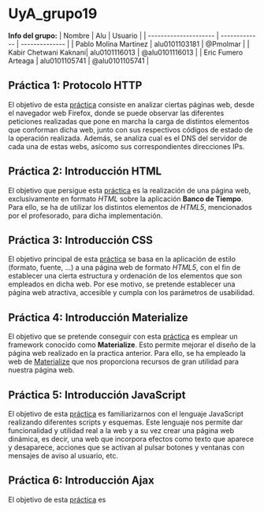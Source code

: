 # UyA_grupo19

**Info del grupo:**
| Nombre                | Alu           | Usuario        |
| --------------------- | ------------- | -------------- |
| Pablo Molina Martinez | alu0101103181 | @Pmolmar       |
| Kabir Chetwani Kaknani| alu0101116013 | @alu0101116013 |
| Eric Fumero Arteaga   | alu0101105741 | @alu0101105741 |

## Práctica 1: Protocolo HTTP
El objetivo de esta [práctica](P1/Informe_HTTP.md) consiste en analizar ciertas páginas web, desde el navegador web Firefox, donde se puede observar las diferentes peticiones realizadas que pone en marcha la carga de distintos elementos que conforman dicha web, junto con sus respectivos códigos de estado de la operación realizada. Además, se analiza cual es el DNS del servidor de cada una de estas webs, asícomo sus correspondientes direcciones IPs.

## Práctica 2: Introducción HTML
El objetivo que persigue esta [práctica](P2/Informe_HTML.md) es la realización de una página web, exclusivamente en formato *HTML* sobre la aplicación **Banco de Tiempo**. Para ello, se ha de utilizar los distintos elementos de *HTML5*, mencionados por el profesorado, para dicha implementación.

## Práctica 3: Introducción CSS
El objetivo principal de esta [práctica](P3/Informe_CSS.md) se basa en la aplicación de estilo (formato, fuente, ...) a una página web de formato *HTML5*, con el fin de establecer una cierta estructura y ordenación de los elementos que son empleados en dicha web. Por ese motivo, se pretende establecer una página web atractiva, accesible y cumpla con los parámetros de usabilidad.

## Práctica 4: Introducción Materialize
El objetivo que se pretende conseguir con esta [práctica](P4/Informe_Materialize.md) es emplear un framework conocido como **Materialize**. Esto permite mejorar el diseño de la página web realizado en la practica anterior. Para ello, se ha empleado la web de [Materialize](http://materializecss.com) que nos proporciona recursos de gran utilidad para nuestra página web.

## Práctica 5: Introducción JavaScript
El objetivo de esta [práctica](P5/Informe_JavaScript.md) es familiarizarnos con el lenguaje JavaScript realizando diferentes scripts y esquemas. Este lenguaje nos permite dar funcionalidad y utilidad real a la web y a su vez crear una página web dinámica, es decir, una web que incorpora efectos como texto que aparece y desaparece, acciones que se activan al pulsar botones y ventanas con mensajes de aviso al usuario, etc.

## Práctica 6: Introducción Ajax
El objetivo de esta [práctica](P6/Informe_Ajax.md) es


